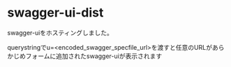 # swagger-ui-dist

swagger-uiをホスティングしました。

querystringでu=<encoded_swagger_specfile_url>を渡すと任意のURLがあらかじめフォームに追加されたswagger-uiが表示されます
